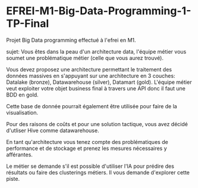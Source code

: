 # EFREI-M1-Big-Data-Programming-1-TP-Final
Projet Big Data programming effectué à l'efrei en M1.

sujet: 
Vous êtes dans la peau d'un architecture data, l'équipe métier vous soumet une problématique métier (celle que vous aurez trouvé). 
 
Vous devez proposez une architecture permettant le traitement des données massives en s'appuyant sur une architecture en 3 couches: Datalake (bronze), Datawarehouse (silver), Datamart  (gold).  L'équipe métier veut exploiter votre objet business final à travers une API donc il faut une BDD en gold. 
 
Cette base de donnée pourrait également être utilisée pour faire de la visualisation.  
 
Pour des raisons de coûts et pour une solution tactique, vous avez décidé d'utliser Hive comme datawarehouse.
 
En tant qu'architecture vous tenez compte des problématiques de performance et de stockage et prenez les mesures nécessaires y afférantes.
 
Le métier se demande s'il est possible d'utiliser l'IA pour prédire des résultats ou faire des clusterings métiers. Il vous demande d'explorer cette piste.
 
